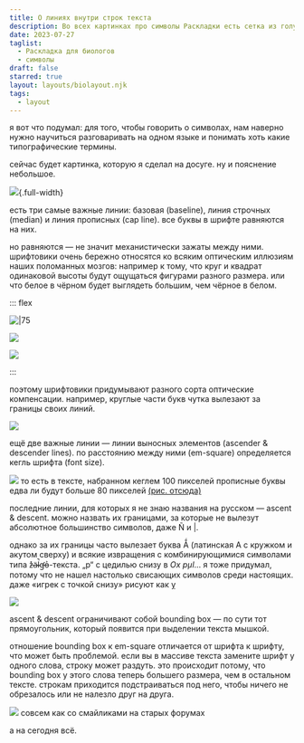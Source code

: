 ```yaml
---
title: О линиях внутри строк текста
description: Во всех картинках про символы Раскладки есть сетка из голубых и фиолетовых линий — в этой заметке рассказываю, как её читать, и мимоходом упоминаю оптические компенсации и шрифтовые метрики.
date: 2023-07-27
taglist:
  - Раскладка для биологов
  - символы
draft: false
starred: true
layout: layouts/biolayout.njk
tags:
  - layout
---
```


я вот что подумал: для того, чтобы говорить о символах, нам наверно нужно научиться разговаривать на одном языке и понимать хоть какие типографические термины.

сейчас будет картинка, которую я сделал на досуге. ну и пояснение небольшое.

![](font-lines-0.png){.full-width}

есть три самые важные линии: базовая (baseline), линия строчных (median) и линия прописных (cap line). все буквы в шрифте равняются на них.

но равняются — не значит механистически зажаты между ними. шрифтовики очень бережно относятся ко всяким оптическим иллюзиям наших поломанных мозгов: например к тому, что круг и квадрат одинаковой высоты будут ощущаться фигурами разного размера. или что белое в чёрном будет выглядеть большим, чем чёрное в белом.

::: flex

![|75](font-lines-1.png)

![](font-lines-2.png)

![](font-lines-3.png)

:::

поэтому шрифтовики придумывают разного сорта оптические компенсации. например, круглые части букв чутка вылезают за границы своих линий.

![](font-lines-4.png)

ещё две важные линии — линии выносных элементов (ascender & descender lines). по расстоянию между ними (em-square) определяется кегль шрифта (font size).

![](font-lines-5.png) то есть в тексте, набранном кеглем 100 пикселей прописные буквы едва ли будут больше 80 пикселей [(рис. отсюда)](https://iamvdo.me/en/blog/css-font-metrics-line-height-and-vertical-align)

последние линии, для которых я не знаю названия на русском  — ascent & descent. можно назвать их границами, за которые не вылезут абсолютное большинство символов, даже Ñ и |.

однако за их границы часто вылезает буква Ǻ (латинская А с кружком и акутом сверху) и всякие извращения с комбинирующимися символами типа z̶̽ä̵l̴̚g̶̛o̵͐-текста. „р“ с цедилью снизу в *Ox p̧ul*... я тоже придумал, потому что не нашел настолько свисающих символов среди настоящих. даже «игрек с точкой снизу» рисуют как ỵ

![](font-lines-6.png)

ascent & descent ограничивают собой bounding box — по сути тот прямоугольник, который появится при выделении текста мышкой.

отношение bounding box к em-square отличается от шрифта к шрифту, что может быть проблемой. если вы в массиве текста замените шрифт у одного слова, строку может раздуть. это происходит потому, что bounding box у этого слова теперь большего размера, чем в остальном тексте. строкам приходится подстраиваться под него, чтобы ничего не обрезалось или не налезло друг на друга.

![](font-lines-7.png) совсем как со смайликами на старых форумах

а на сегодня всё.
